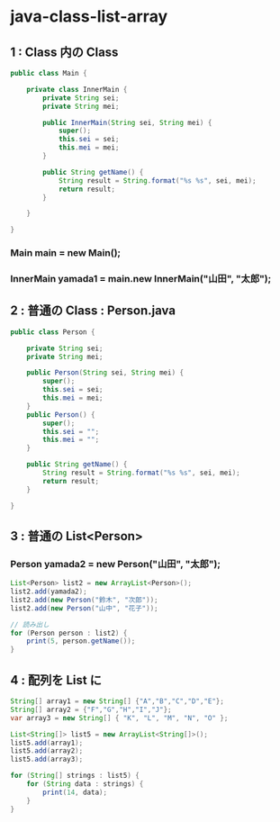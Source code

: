 # java-class-list-array

## 1 : Class 内の Class
```java
public class Main {

    private class InnerMain {
        private String sei;
        private String mei;

        public InnerMain(String sei, String mei) {
            super();
            this.sei = sei;
            this.mei = mei;
        }

        public String getName() {
            String result = String.format("%s %s", sei, mei);
            return result;
        }

    }

}
```
### Main main = new Main();
### InnerMain yamada1 = main.new InnerMain("山田", "太郎");

## 2 : 普通の Class : Person.java
```java
public class Person {

    private String sei;
    private String mei;

    public Person(String sei, String mei) {
        super();
        this.sei = sei;
        this.mei = mei;
    }
    public Person() {
        super();
        this.sei = "";
        this.mei = "";
    }

    public String getName() {
        String result = String.format("%s %s", sei, mei);
        return result;
    }

}
```
## 3 : 普通の List\<Person\>
### Person yamada2 = new Person("山田", "太郎");
```java
List<Person> list2 = new ArrayList<Person>();
list2.add(yamada2);
list2.add(new Person("鈴木", "次郎"));
list2.add(new Person("山中", "花子"));

// 読み出し
for (Person person : list2) {
    print(5, person.getName());
}
```

## 4 : 配列を List に
```java
String[] array1 = new String[] {"A","B","C","D","E"};
String[] array2 = {"F","G","H","I","J"};
var array3 = new String[] { "K", "L", "M", "N", "O" };

List<String[]> list5 = new ArrayList<String[]>();
list5.add(array1);
list5.add(array2);
list5.add(array3);

for (String[] strings : list5) {
    for (String data : strings) {
        print(14, data);
    }
}
```
